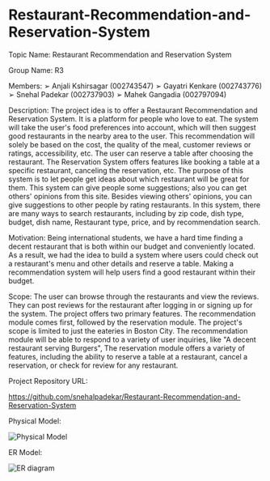 # Restaurant-Recommendation-and-Reservation-System


Topic Name: Restaurant Recommendation and Reservation System

Group Name: R3

Members:
➢ Anjali Kshirsagar (002743547) 
➢ Gayatri Kenkare (002743776) 
➢ Snehal Padekar (002737903) 
➢ Mahek Gangadia (002797094)

Description:
The project idea is to offer a Restaurant Recommendation and Reservation System. It is a platform for people who love to eat. The system will take the user's food preferences into account, which will then suggest good restaurants in the nearby area to the user. This recommendation will solely be based on the cost, the quality of the meal, customer reviews or ratings, accessibility, etc. The user can reserve a table after choosing the restaurant. The Reservation System offers features like booking a table at a specific restaurant, canceling the reservation, etc. The purpose of this system is to let people get ideas about which restaurant will be great for them. This system can give people some suggestions; also you can get others' opinions from this site. Besides viewing others' opinions, you can give suggestions to other people by rating restaurants. In this system, there are many ways to search restaurants, including by zip code, dish type, budget, dish name, Restaurant type, price, and by recommendation search.

Motivation:
Being international students, we have a hard time finding a decent restaurant that is both within our budget and conveniently located. As a result, we had the idea to build a system where users could check out a restaurant's menu and other details and reserve a table. Making a recommendation system will help users find a good restaurant within their budget.

Scope:
The user can browse through the restaurants and view the reviews. They can post reviews for the restaurant after logging in or signing up for the system. The project offers two primary features. The recommendation module comes first, followed by the reservation module. The project's scope is limited to just the eateries in Boston City. The recommendation module will be able to respond to a variety of user inquiries, like "A decent restaurant serving Burgers", The reservation module offers a variety of features, including the ability to reserve a table at a restaurant, cancel a reservation, or check for review for any restaurant.

Project Repository URL:

 https://github.com/snehalpadekar/Restaurant-Recommendation-and-Reservation-System
 
 Physical Model:
 
 ![Physical Model](https://user-images.githubusercontent.com/114432347/207770498-aa7f388f-a970-41db-8d14-2220336903f6.jpg)
 
 ER Model:
 
 ![ER diagram](https://user-images.githubusercontent.com/114432347/207771107-1e703aa7-6df5-4eeb-ab1c-8bacf815e0b0.jpg)


